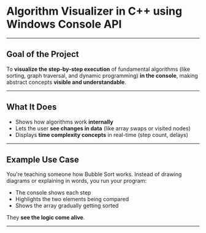 # Algorithm Visualizer in C++ using Windows Console API

---

## **Goal of the Project**

To **visualize the step-by-step execution** of fundamental algorithms (like sorting, graph traversal, and dynamic programming) **in the console**, making abstract concepts **visible and understandable**.

---

## **What It Does**

* Shows how algorithms work **internally**
* Lets the user **see changes in data** (like array swaps or visited nodes)
* Displays **time complexity concepts** in real-time (step count, delays)

---

## Example Use Case

You're teaching someone how Bubble Sort works. Instead of drawing diagrams or explaining in words, you run your program:

* The console shows each step
* Highlights the two elements being compared
* Shows the array gradually getting sorted

They **see the logic come alive**.

---
